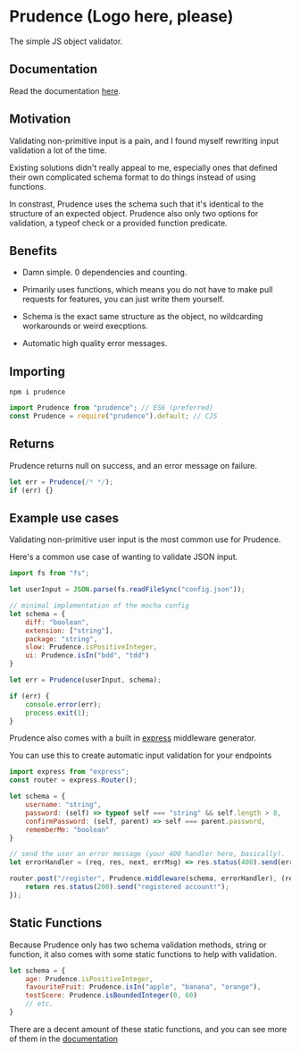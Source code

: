 # Prudence (Logo here, please)

The simple JS object validator.

## Documentation

Read the documentation [here](https://prudence.readthedocs.io).

## Motivation

Validating non-primitive input is a pain, and I found myself rewriting input validation a
lot of the time.

Existing solutions didn't really appeal to me, especially ones that defined their own complicated schema
format to do things instead of using functions.

In constrast, Prudence uses the schema such that it's identical to the structure of an expected object.
Prudence also only two options for validation, a typeof check or a provided function predicate.

## Benefits

- Damn simple. 0 dependencies and counting.

- Primarily uses functions, which means you do not have to make pull requests for features, you can just write them
yourself.

- Schema is the exact same structure as the object, no wildcarding workarounds or weird execptions.

- Automatic high quality error messages.

## Importing
```
npm i prudence
```

```js
import Prudence from "prudence"; // ES6 (preferred)
const Prudence = require("prudence").default; // CJS
```

## Returns

Prudence returns null on success, and an error message on failure.

```js
let err = Prudence(/* */);
if (err) {}
```

## Example use cases

Validating non-primitive user input is the most common use for Prudence.

Here's a common use case of wanting to validate JSON input.
```js
import fs from "fs";

let userInput = JSON.parse(fs.readFileSync("config.json"));

// minimal implementation of the mocha config
let schema = {
    diff: "boolean",
    extension: ["string"],
    package: "string",
    slow: Prudence.isPositiveInteger,
    ui: Prudence.isIn("bdd", "tdd")
}

let err = Prudence(userInput, schema);

if (err) {
    console.error(err);
    process.exit(1);
}
```

Prudence also comes with a built in [express](https://github.com/express/express) middleware generator.

You can use this to create automatic input validation for your endpoints

```js
import express from "express";
const router = express.Router();

let schema = {
    username: "string",
    password: (self) => typeof self === "string" && self.length > 8,
    confirmPassword: (self, parent) => self === parent.password,
    rememberMe: "boolean"
}

// send the user an error message (your 400 handler here, basically).
let errorHandler = (req, res, next, errMsg) => res.status(400).send(errMsg);

router.post("/register", Prudence.middleware(schema, errorHandler), (req, res) => {
    return res.status(200).send("registered account!");
});
```

## Static Functions

Because Prudence only has two schema validation methods, string or function, it also comes with some static functions
to help with validation.

```js
let schema = {
    age: Prudence.isPositiveInteger,
    favouriteFruit: Prudence.isIn("apple", "banana", "orange"),
    testScore: Prudence.isBoundedInteger(0, 60)
    // etc.
}
```

There are a decent amount of these static functions, and you can see more of
them in the [documentation](https://prudence.readthedocs.io)
